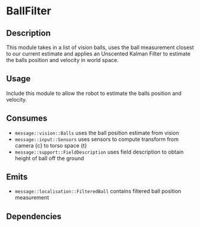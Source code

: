 # BallFilter

## Description

This module takes in a list of vision balls, uses the ball measurement closest to our current estimate and applies an
Unscented Kalman Filter to estimate the balls position and velocity in world space.

## Usage

Include this module to allow the robot to estimate the balls position and velocity.

## Consumes

- `message::vision::Balls` uses the ball position estimate from vision
- `message::input::Sensors` uses sensors to compute transform from camera {c} to torso space {t}
- `message::support::FieldDescription` uses field description to obtain height of ball off the ground

## Emits

- `message::localisation::FilteredBall` contains filtered ball position measurement

## Dependencies
